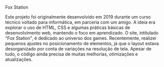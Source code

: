 Fox Station

Este projeto foi originalmente desenvolvido em 2019 durante um curso técnico voltado para informática, em parceria com um amigo. A ideia era explorar o uso de HTML, CSS e algumas práticas básicas de desenvolvimento web, mantendo o foco em aprendizado. O site, intitulado  "Fox Station", é dedicado ao universo dos games. Recentemente, realizei pequenos ajustes no posicionamento de elementos, já que o layout estava desorganizado por conta de variações na resolução de tela. Apesar de tudo, o código ainda precisa de muitas melhorias, otimizações e atualizações.